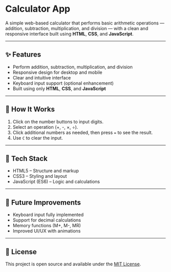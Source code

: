 # Calculator App

A simple web-based calculator that performs basic arithmetic operations — addition, subtraction, multiplication, and division — with a clean and responsive interface built using **HTML**, **CSS**, and **JavaScript**.

---

## ✨ Features
- Perform addition, subtraction, multiplication, and division  
- Responsive design for desktop and mobile  
- Clear and intuitive interface  
- Keyboard input support (optional enhancement)  
- Built using only **HTML**, **CSS**, and **JavaScript**

---

## 🧠 How It Works
1. Click on the number buttons to input digits.  
2. Select an operation (+, -, ×, ÷).  
3. Click additional numbers as needed, then press `=` to see the result.  
4. Use `C` to clear the input.

---

## 🧰 Tech Stack
- HTML5 – Structure and markup  
- CSS3 – Styling and layout  
- JavaScript (ES6) – Logic and calculations  

---

## 🚀 Future Improvements
- Keyboard input fully implemented  
- Support for decimal calculations  
- Memory functions (M+, M-, MR)  
- Improved UI/UX with animations

---

## 📜 License
This project is open source and available under the [MIT License](LICENSE).
